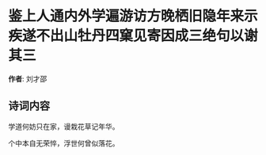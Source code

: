 # 鉴上人通内外学遍游访方晚栖旧隐年来示疾遂不出山牡丹四窠见寄因成三绝句以谢  其三

**作者**: 刘才邵

## 诗词内容

学道何妨只在家，谩栽花草记年华。

个中本自无荣悴，浮世何曾似落花。

